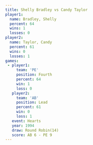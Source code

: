 ```yaml
---
title: Shelly Bradley vs Candy Taylor
player1:               
  name: Bradley, Shelly
  percent: 64          
  wins: 1              
  losses: 0            
player2:               
  name: Taylor, Candy  
  percent: 61          
  wins: 0              
  losses: 1            
games:
 - player1:          
     team: 'PE'      
     position: Fourth
     percent: 64     
     win: 1          
     loss: 0         
   player2:        
     team: 'AB'    
     position: Lead
     percent: 61   
     win: 0        
     loss: 1       
   event: Hearts        
   year: 1994           
   draw: Round Robin(14)
   score: AB 6 - PE 9   
---
```

